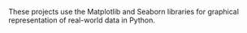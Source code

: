 These projects use the Matplotlib and Seaborn libraries for graphical representation of real-world data in Python.
